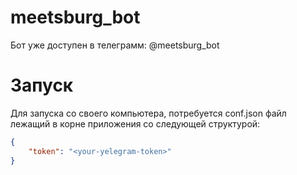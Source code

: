 # meetsburg_bot
Бот уже доступен в телеграмм: @meetsburg_bot

# Запуск
Для запуска со своего компьютера, потребуется conf.json файл лежащий в корне приложения со следующей структурой:
```json
{
    "token": "<your-yelegram-token>"
}
```

